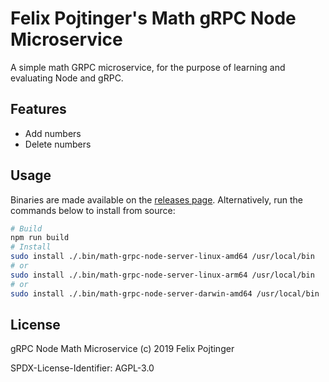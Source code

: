 # Felix Pojtinger's Math gRPC Node Microservice

A simple math GRPC microservice, for the purpose of learning and evaluating Node and gRPC.

## Features

- Add numbers
- Delete numbers

## Usage

Binaries are made available on the [releases page](https://github.com/pojntfx/math-grpc-node/releases/latest). Alternatively, run the commands below to install from source:

```bash
# Build
npm run build
# Install
sudo install ./.bin/math-grpc-node-server-linux-amd64 /usr/local/bin
# or
sudo install ./.bin/math-grpc-node-server-linux-arm64 /usr/local/bin
# or
sudo install ./.bin/math-grpc-node-server-darwin-amd64 /usr/local/bin
```

## License

gRPC Node Math Microservice (c) 2019 Felix Pojtinger

SPDX-License-Identifier: AGPL-3.0
